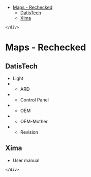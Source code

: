 <!DOCTYPE html>
<html>

<head>
  <meta charset="utf-8">
  <meta name="viewport" content="width=device-width, initial-scale=1.0">
  <title>Guide</title>
  <link rel="stylesheet" href="https://stackedit.io/style.css" />
</head>

<body class="stackedit">
  <div class="stackedit__left">
    <div class="stackedit__toc">
      
<ul>
<li><a href="#maps---rechecked">Maps - Rechecked</a>
<ul>
<li><a href="#datistech">DatisTech</a></li>
<li><a href="#xima">Xima</a></li>
</ul>
</li>
</ul>

    </div>
  </div>
  <div class="stackedit__right">
    <div class="stackedit__html">
      <h1 id="maps---rechecked">Maps - Rechecked</h1>
<h2 id="datistech">DatisTech</h2>
<ul>
<li>Light</li>
<li>
<ul>
<li>ARD</li>
</ul>
</li>
<li>
<ul>
<li>Control Panel</li>
</ul>
</li>
<li>
<ul>
<li>OEM</li>
</ul>
</li>
<li>
<ul>
<li>OEM-Mother</li>
</ul>
</li>
<li>
<ul>
<li>Revision</li>
</ul>
</li>
</ul>
<h2 id="xima">Xima</h2>
<ul>
<li>User manual</li>
</ul>

    </div>
  </div>
</body>

</html>
